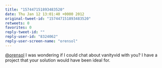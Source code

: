 ```yaml
---
title: "157447151893483520"
date: Thu Jan 12 13:01:40 +0000 2012
original-tweet-id: "157447151893483520"
retweets: 0
favorites: 0
reply-tweet-id: ""
reply-user-id: "8324062"
reply-user-screen-name: "orensol"
---
```

<a href="https://twitter.com/orensol">@orensol</a> I was wondering if I could chat about vanityvid with you? I have a project that your solution would have been ideal for.
